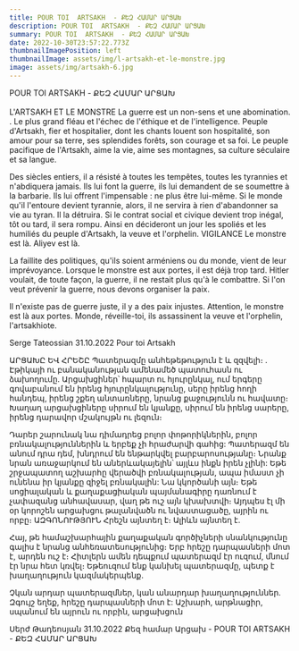 ```yaml
---
title: POUR TOI  ARTSAKH  - ՔԵԶ ՀԱՄԱՐ ԱՐՑԱԽ
description: POUR TOI  ARTSAKH  - ՔԵԶ ՀԱՄԱՐ ԱՐՑԱԽ
summary: POUR TOI  ARTSAKH  - ՔԵԶ ՀԱՄԱՐ ԱՐՑԱԽ
date: 2022-10-30T23:57:22.773Z
thumbnailImagePosition: left
thumbnailImage: assets/img/l-artsakh-et-le-monstre.jpg
image: assets/img/artsakh-6.jpg
---
```

POUR TOI  ARTSAKH  - ՔԵԶ ՀԱՄԱՐ ԱՐՑԱԽ\
\
L'ARTSAKH ET LE MONSTRE
La guerre est un non-sens et une abomination. . Le plus grand fléau et l'échec de l'éthique et de l'intelligence.
Peuple d'Artsakh, fier et hospitalier, dont les chants louent son hospitalité, son amour pour sa terre, ses splendides forêts, son courage et sa foi.
Le peuple pacifique de l'Artsakh, aime la vie, aime ses montagnes, sa culture séculaire et sa langue.

Des siècles entiers, il a résisté à toutes les tempêtes, toutes les tyrannies et n'abdiquera jamais. Ils lui font la guerre, ils lui demandent de se soumettre à la barbarie. Ils lui offrent l'impensable : ne plus être lui-même.
Si le monde qu'il l'entoure devient tyrannie, alors, il ne servira à rien d'abandonner sa vie au tyran. Il la détruira. Si le contrat social et civique devient trop inégal, tôt ou tard, il sera rompu. Ainsi en décideront un jour les spoliés et les humiliés du peuple d'Artsakh, la veuve et l'orphelin. 
VIGILANCE Le monstre est là. Aliyev est là.

La faillite des politiques, qu'ils soient arméniens ou du monde, vient de leur imprévoyance. Lorsque le monstre est aux portes, il est déjà trop tard. Hitler voulait, de toute façon, la guerre, il ne restait plus qu'à le combattre. Si l'on veut prévenir la guerre, nous devons organiser la paix.

Il n'existe pas de guerre juste, il y a des paix injustes. Attention, le monstre est là aux portes.
Monde, réveille-toi, ils assassinent la veuve et l'orphelin, l'artsakhiote. 

Serge Tateossian 31.10.2022   Pour toi Artsakh

ԱՐՑԱԽԸ ԵՎ ՀՐԵՇԸ
Պատերազմը անհեթեթություն է և զզվելի։ . Էթիկայի ու բանականության ամենամեծ պատուհասն ու ձախողումը.
Արցախցիներ՝ հպարտ ու հյուրընկալ, ում երգերը գովաբանում են իրենց հյուրընկալությունը, սերը իրենց հողի հանդեպ, իրենց շքեղ անտառները, նրանց քաջությունն ու հավատը։
Խաղաղ արցախցիները սիրում են կյանքը, սիրում են իրենց սարերը, իրենց դարավոր մշակույթն ու լեզուն։

Դարեր շարունակ նա դիմադրեց բոլոր փոթորիկներին, բոլոր բռնակալություններին և երբեք չի հրաժարվի գահից: Պատերազմ են անում դրա դեմ, խնդրում են ենթարկվել բարբարոսությանը։ Նրանք նրան առաջարկում են աներևակայելին՝ այլևս ինքն իրեն չլինի:
Եթե ​​շրջապատող աշխարհը վերածվի բռնակալության, ապա իմաստ չի ունենա իր կյանքը զիջել բռնակալին: Նա կկործանի այն։ Եթե ​​սոցիալական և քաղաքացիական պայմանագիրը դառնում է չափազանց անհավասար, վաղ թե ուշ այն կխախտվի։ Այդպես էլ մի օր կորոշեն արցախցու թալանվածն ու նվաստացածը, այրին ու որբը։
ԱԶԳՈՆՈՒԹՅՈՒՆ Հրեշն այնտեղ է։ Ալիևն այնտեղ է.

Հայ, թե համաշխարհային քաղաքական գործիչների սնանկությունը գալիս է նրանց անհեռատեսությունից։ Երբ հրեշը դարպասների մոտ է, արդեն ուշ է։ Հիտլերն ամեն դեպքում պատերազմ էր ուզում, մնում էր նրա հետ կռվել։ Եթե ​​ուզում ենք կանխել պատերազմը, պետք է խաղաղություն կազմակերպենք.

Չկան արդար պատերազմներ, կան անարդար խաղաղություններ. Զգույշ եղեք, հրեշը դարպասների մոտ է:
Աշխարհ, արթնացիր, սպանում են այրուն ու որբին, արցախցուն

Սերժ Թադեոսյան 31.10.2022 Քեզ համար Արցախ    -  POUR TOI  ARTSAKH  - ՔԵԶ ՀԱՄԱՐ ԱՐՑԱԽ